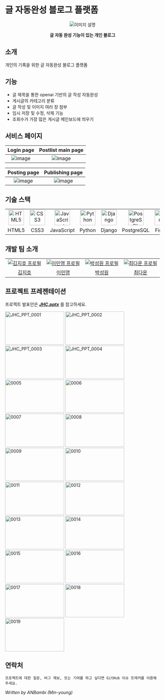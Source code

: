 # 글 자동완성 블로그 플랫폼
<div align="center">
  <img src="https://github.com/ANBambi/django_blog_WhatIsJiho/assets/137133526/b1d3f42f-ec7b-4123-a331-8481e3926d58" alt="이미지 설명">
  <p><b>글 자동 완성 기능이 있는 개인 블로그</b></p>
</div>

## 소개
개인의 기록을 위한 글 자동완성 블로그 플랫폼

## 기능
- 글 제목을 통한 openai 기반의 글 작성 자동완성
- 게시글의 카테고리 분류
- 글 작성 및 이미지 여러 장 첨부
- 임시 저장 및 수정, 삭제 기능
- 조회수가 가장 많은 게시글 메인보드에 띄우기

## 서비스 페이지
| Login page | Postlist main page |
|:---:|:---:|
|![image](https://github.com/ANBambi/django_blog_WhatIsJiho/assets/137133526/2c0a1181-edef-4f39-bde7-ba0e0bdf74a2)|![image](https://github.com/ANBambi/django_blog_WhatIsJiho/assets/137133526/019efb5b-104d-4476-90fa-84fe3f2a8669)|

| Posting page | Publishing page |
|:---:|:---:|
|![image](https://github.com/ANBambi/django_blog_WhatIsJiho/assets/137133526/dc65cc90-83be-4e81-9520-e420699b57cc)|![image](https://github.com/ANBambi/django_blog_WhatIsJiho/assets/137133526/1951a6c5-6041-4552-92cf-b4e3862f5871)|

## 기술 스택
<table style="width: 100%;">
  <tr>
    <td width="100px" align="center"><img src="https://profilinator.rishav.dev/skills-assets/html5-original-wordmark.svg" alt="HTML5" width="50px" height="50px" /></td>
    <td width="100px" align="center"><img src="https://profilinator.rishav.dev/skills-assets/css3-original-wordmark.svg" alt="CSS3" width="50px" height="50px" /></td>
    <td width="100px" align="center"><img src="https://profilinator.rishav.dev/skills-assets/javascript-original.svg" alt="JavaScript" width="50px" height="50px" /></td>
    <td width="100px" align="center"><img src="https://profilinator.rishav.dev/skills-assets/python-original.svg" alt="Python" width="50px" height="50px" /></td>
    <td width="100px" align="center"><img src="https://profilinator.rishav.dev/skills-assets/django-original.svg" alt="Django" width="50px" height="50px" /></td>
    <td width="100px" align="center"><img src="https://profilinator.rishav.dev/skills-assets/postgresql-original-wordmark.svg" alt="PostgreSQL" height="50px" /></td>
    <td width="100px" align="center"><img src="https://profilinator.rishav.dev/skills-assets/figma-icon.svg" alt="Figma" height="50px" /></td>
    <td width="100px" align="center"><img src="https://profilinator.rishav.dev/skills-assets/amazonwebservices-original-wordmark.svg" alt="AWS" height="50px" /></td>
  </tr>
  <tr>
    <td align="center">HTML5</td>
    <td align="center">CSS3</td>
    <td align="center">JavaScript</td>
    <td align="center">Python</td>
    <td align="center">Django</td>
    <td align="center">PostgreSQL</td>
    <td align="center">Figma</td>
    <td align="center">AWS</td>
  </tr>
</table>


## 개발 팀 소개
<table>
  <tr>
    <td align="center" width="150px">
      <a href="https://github.com/kimjiho2532" target="_blank">
        <img src="https://avatars.githubusercontent.com/u/55077828?v=4" alt="김지호 프로필" />
      </a>
    </td>
    <td align="center" width="150px">
      <a href="https://github.com/ANBambi" target="_blank">
        <img src="https://avatars.githubusercontent.com/u/137133526?v=4" alt="이민영 프로필" />
      </a>
    </td>
    <td align="center" width="150px">
      <a href="https://github.com/Woni1010011" target="_blank">
        <img src="https://avatars.githubusercontent.com/u/103429169?v=4" alt="박성원 프로필" />
      </a>
    </td>
    <td align="center" width="150px">
      <a href="https://github.com/symbbad" target="_blank">
        <img src="https://avatars.githubusercontent.com/u/137133565?v=4" alt="최다운 프로필" />
      </a>
    </td>
  </tr>
  <tr>
    <td align="center">
      <a href="https://github.com/kimjiho2532" target="_blank">
        김지호
      </a>
    </td>
    <td align="center">
      <a href="https://github.com/ANBambi" target="_blank">
        이민영
      </a>
    </td>
        <td align="center">
      <a href="https://github.com/Woni1010011" target="_blank">
        박성원
      </a>
    </td>
    <td align="center">
      <a href="https://github.com/Dawoon12" target="_blank">
        최다운
      </a>
    </td>
  </tr>
</table>


## 프로젝트 프레젠테이션
프로젝트 발표안은 <b><i>[JHC.pptx](https://github.com/ANBambi/django_blog_WhatIsJiho/files/13657117/JHC_PPT.pptx)</i></b>
를 참고하세요.


<img src="https://github.com/ANBambi/django_blog_WhatIsJiho/assets/137133526/d6a0a79c-2390-408b-a1f7-e8b14c5465de" alt="JHC_PPT_0001" width="192" height="108">
<img src="https://github.com/ANBambi/django_blog_WhatIsJiho/assets/137133526/a3f7aa85-19a4-4997-9d11-6a60060eb6a2" alt="JHC_PPT_0002" width="192" height="108">
<img src="https://github.com/ANBambi/django_blog_WhatIsJiho/assets/137133526/54549358-27a2-4b6e-a2b2-c898af41ad14" alt="JHC_PPT_0003" width="192" height="108">
<img src="https://github.com/ANBambi/django_blog_WhatIsJiho/assets/137133526/3f35092f-c67c-49d2-a231-c9dc47086453" alt="JHC_PPT_0004" width="192" height="108">
<img src="https://github.com/ANBambi/django_blog_WhatIsJiho/assets/137133526/b63fb0bd-a8f8-403b-847a-9f2138e6ae13" alt="0005" width="192" height="108">
<img src="https://github.com/ANBambi/django_blog_WhatIsJiho/assets/137133526/de835e0d-da80-4bfe-89e5-7eb4d6ee6b13" alt="0006" width="192" height="108">
<img src="https://github.com/ANBambi/django_blog_WhatIsJiho/assets/137133526/0791f867-3e6d-4bba-925b-86092288cb97" alt="0007" width="192" height="108">
<img src="https://github.com/ANBambi/django_blog_WhatIsJiho/assets/137133526/f53d2e21-1091-4afe-a5e3-423580282a57" alt="0008" width="192" height="108">
<img src="https://github.com/ANBambi/django_blog_WhatIsJiho/assets/137133526/76e42c08-cb09-492d-a089-3df6fb41cd67" alt="0009" width="192" height="108">
<img src="https://github.com/ANBambi/django_blog_WhatIsJiho/assets/137133526/a031c3a5-715e-4c85-8ffd-2bb38e35c0db" alt="0010" width="192" height="108">
<img src="https://github.com/ANBambi/django_blog_WhatIsJiho/assets/137133526/8cf3359c-c4fe-4950-b164-29ad682b4bf8" alt="0011" width="192" height="108">
<img src="https://github.com/ANBambi/django_blog_WhatIsJiho/assets/137133526/ad650cf6-1e07-42f3-a371-7c7cc47ffe4e" alt="0012" width="192" height="108">
<img src="https://github.com/ANBambi/django_blog_WhatIsJiho/assets/137133526/9e76eb3d-06b8-4b9c-9ddc-afd59783388b" alt="0013" width="192" height="108">
<img src="https://github.com/ANBambi/django_blog_WhatIsJiho/assets/137133526/b5946eff-675e-47a9-ab03-b16b7efd07dd" alt="0014" width="192" height="108">
<img src="https://github.com/ANBambi/django_blog_WhatIsJiho/assets/137133526/5199f509-f6df-486d-8d77-6d9b7ac94a2e" alt="0015" width="192" height="108">
<img src="https://github.com/ANBambi/django_blog_WhatIsJiho/assets/137133526/6ccfdaa3-b5e7-430d-99f1-07a377029e92" alt="0016" width="192" height="108">
<img src="https://github.com/ANBambi/django_blog_WhatIsJiho/assets/137133526/1f9d143e-131d-4ce4-b9e0-a0463614e37e" alt="0017" width="192" height="108">
<img src="https://github.com/ANBambi/django_blog_WhatIsJiho/assets/137133526/fd296894-423f-48ba-9d5f-bdd91ff4cfd0" alt="0018" width="192" height="108">
<img src="https://github.com/ANBambi/django_blog_WhatIsJiho/assets/137133526/66420295-5d88-4520-9dcf-0787845d7964" alt="0019" width="192" height="108">




## 연락처

` 프로젝트에 대한 질문, 버그 제보, 또는 기여를 하고 싶다면 GitHub 이슈 트래커를 이용해주세요. `

<i> Written by ANBambi (Min-young) </i>

